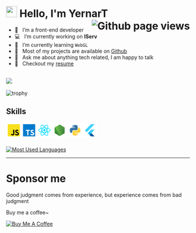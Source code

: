 <h1>
  <img src="https://media.giphy.com/media/hvRJCLFzcasrR4ia7z/giphy.gif" width="30px" height="30px" /> 
  <span>Hello, I'm YernarT</span>
  <img align="right" src="https://komarev.com/ghpvc/?username=YernarT" alt="Github page views" />
</h1>

- 🚩 &nbsp; I’m a front-end developer
- 💻 &nbsp; I’m currently working on **IServ**
- 🌱 &nbsp; I’m currently learning `WebGL`
- 🔭 &nbsp; Most of my projects are available on [Github](https://github.com/YernarT?tab=repositories)
- 💬 &nbsp; Ask me about anything tech related, I am happy to talk
- 📝 &nbsp; Checkout my [resume](https://yernar-kz.web.app/resume)

<br>

<img src="https://github-readme-stats.vercel.app/api?username=YernarT&count_private=true&show_icons=true&theme=gotham" />

![trophy](https://github-profile-trophy.vercel.app/?username=YernarT&rank=SECRET,SSS,SS,S,AAA,AA,A&margin-w=15&margin-h=15&theme=algolia)

## Skills

<a href="https://developer.mozilla.org/en-US/docs/Web/JavaScript" target="_blank"> <img align="left" alt="JavaScript" height ="42px"  src="./assets/js.svg"> </a>
<a href="https://www.typescriptlang.org/" target="_blank"><img align="left" alt="Typescirpt" height ="42px" src="./assets/ts.svg"></a>
<a href="https://reactjs.org/" target="_blank"> <img align="left" alt="React" height ="42px" src="./assets/react.svg"></a>
<a href="https://nodejs.org" target="_blank"><img align="left" alt="Node.js" height ="42px" src="./assets/node.svg"></a>
<a href="https://www.python.org" target="_blank"><img align="left" alt="Python" height ="42px" src="./assets/python.svg"></a>
<a href="https://flutter.dev/" target="__blank"><img align="left" alt="Flutter" height ="42px" src="./assets/flutter.svg" /></a>

<br>
<br>
<br>

[![Most Used Languages](https://github-readme-stats.vercel.app/api/top-langs/?username=Yernar&layout=compact&langs_count=5)](https://yernar-kz.web.app/)

---

# Sponsor me

<p>Good judgment comes from experience, but experience comes from bad judgment</p>
<p>Buy me a coffee~</p>
<a href="https://www.buymeacoffee.com/YernarT" target="_blank" rel="noreferrer nofollow">
  <img src="https://cdn.buymeacoffee.com/buttons/default-red.png" alt="Buy Me A Coffee" height="40" width="170" >
</a>
